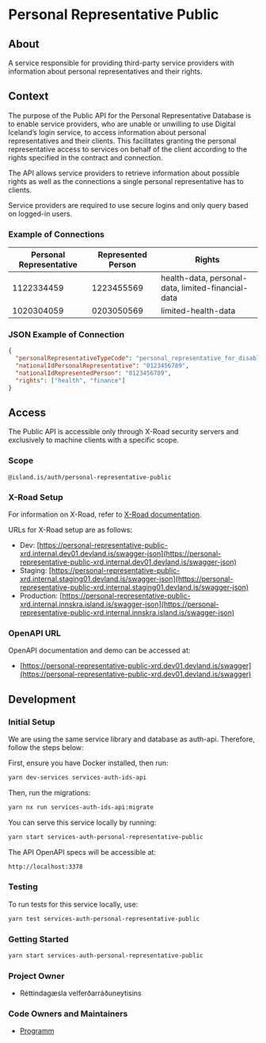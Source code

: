 # Personal Representative Public

## About

A service responsible for providing third-party service providers with information about personal representatives and their rights.

## Context

The purpose of the Public API for the Personal Representative Database is to enable service providers, who are unable or unwilling to use Digital Iceland’s login service, to access information about personal representatives and their clients. This facilitates granting the personal representative access to services on behalf of the client according to the rights specified in the contract and connection.

The API allows service providers to retrieve information about possible rights as well as the connections a single personal representative has to clients.

Service providers are required to use secure logins and only query based on logged-in users.

### Example of Connections

| **Personal Representative** | **Represented Person** | **Rights**                                         |
| --------------------------- | ---------------------- | -------------------------------------------------- |
| 1122334459                  | 1223455569             | health-data, personal-data, limited-financial-data |
| 1020304059                  | 0203050569             | limited-health-data                                |

### JSON Example of Connection

```json
{
  "personalRepresentativeTypeCode": "personal_representative_for_disabled_person",
  "nationalIdPersonalRepresentative": "0123456789",
  "nationalIdRepresentedPerson": "0123456789",
  "rights": ["health", "finance"]
}
```

## Access

The Public API is accessible only through X-Road security servers and exclusively to machine clients with a specific scope.

### Scope

```
@island.is/auth/personal-representative-public
```

### X-Road Setup

For information on X-Road, refer to [X-Road documentation](https://docs.devland.is/technical-overview/x-road/x-road-system-requirements).

URLs for X-Road setup are as follows:

- Dev: [https://personal-representative-public-xrd.internal.dev01.devland.is/swagger-json](https://personal-representative-public-xrd.internal.dev01.devland.is/swagger-json)
- Staging: [https://personal-representative-public-xrd.internal.staging01.devland.is/swagger-json](https://personal-representative-public-xrd.internal.staging01.devland.is/swagger-json)
- Production: [https://personal-representative-public-xrd.internal.innskra.island.is/swagger-json](https://personal-representative-public-xrd.internal.innskra.island.is/swagger-json)

### OpenAPI URL

OpenAPI documentation and demo can be accessed at:

- [https://personal-representative-public-xrd.dev01.devland.is/swagger](https://personal-representative-public-xrd.dev01.devland.is/swagger)

## Development

### Initial Setup

We are using the same service library and database as auth-api. Therefore, follow the steps below:

First, ensure you have Docker installed, then run:

```bash
yarn dev-services services-auth-ids-api
```

Then, run the migrations:

```bash
yarn nx run services-auth-ids-api:migrate
```

You can serve this service locally by running:

```bash
yarn start services-auth-personal-representative-public
```

The API OpenAPI specs will be accessible at:

```bash
http://localhost:3378
```

### Testing

To run tests for this service locally, use:

```bash
yarn test services-auth-personal-representative-public
```

### Getting Started

```bash
yarn start services-auth-personal-representative-public
```

### Project Owner

- Réttindagæsla velferðarráðuneytisins

### Code Owners and Maintainers

- [Programm](https://github.com/orgs/island-is/teams/programm/members)
